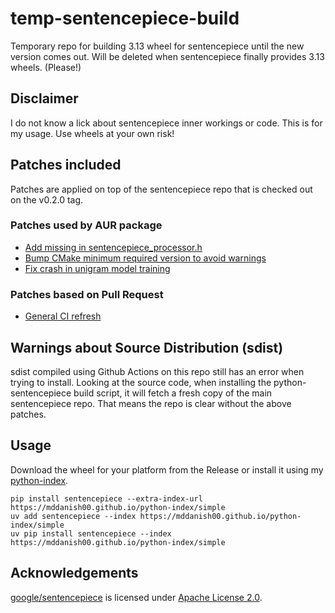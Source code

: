 # temp-sentencepiece-build
Temporary repo for building 3.13 wheel for sentencepiece until the new version comes out. Will be deleted when sentencepiece finally provides 3.13 wheels. (Please!)

## Disclaimer
I do not know a lick about sentencepiece inner workings or code. This is for my usage. Use wheels at your own risk!

## Patches included
Patches are applied on top of the sentencepiece repo that is checked out on the v0.2.0 tag.
### Patches used by AUR package
- [Add missing <cstdint> in sentencepiece_processor.h](https://github.com/google/sentencepiece/commit/c4221363d1f004f85f9cc4096e601d6b1fbfaa84)
- [Bump CMake minimum required version to avoid warnings](https://github.com/google/sentencepiece/commit/e2127b9b932ba00811d5023c5ea69a12a857b244)
- [Fix crash in unigram model training](https://github.com/google/sentencepiece/commit/d19ac45c919602cb041a86599d0593d24a150ac2)
### Patches based on Pull Request
- [General CI refresh](https://github.com/google/sentencepiece/pull/1120)

## Warnings about Source Distribution (sdist)
sdist compiled using Github Actions on this repo still has an error when trying to install. Looking at the source code, when installing the python-sentencepiece build script, it will fetch a fresh copy of the main sentencepiece repo. That means the repo is clear without the above patches.

## Usage
Download the wheel for your platform from the Release or install it using my [python-index](https://mddanish00.github.io/python-index/).
```
pip install sentencepiece --extra-index-url https://mddanish00.github.io/python-index/simple
uv add sentencepiece --index https://mddanish00.github.io/python-index/simple
uv pip install sentencepiece --index https://mddanish00.github.io/python-index/simple
```

## Acknowledgements
[google/sentencepiece](https://github.com/google/sentencepiece) is licensed under [Apache License 2.0](https://github.com/google/sentencepiece/blob/master/LICENSE).
